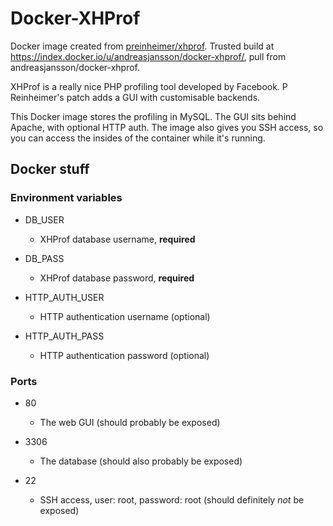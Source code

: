 Docker-XHProf
=============

Docker image created from [preinheimer/xhprof](https://github.com/preinheimer/xhprof). Trusted build at https://index.docker.io/u/andreasjansson/docker-xhprof/, pull from andreasjansson/docker-xhprof.

XHProf is a really nice PHP profiling tool developed by Facebook. P Reinheimer's patch adds a GUI with customisable backends.

This Docker image stores the profiling in MySQL. The GUI sits behind Apache, with optional HTTP auth. The image also gives you SSH access, so you can access the insides of the container while it's running.

Docker stuff
------------

### Environment variables

* DB_USER
  - XHProf database username, **required**

* DB_PASS
  - XHProf database password, **required**

* HTTP_AUTH_USER
  - HTTP authentication username (optional)

* HTTP_AUTH_PASS
  - HTTP authentication password (optional)

### Ports

* 80
  - The web GUI (should probably be exposed)

* 3306
  - The database (should also probably be exposed)

* 22
  - SSH access, user: root, password: root (should definitely *not* be exposed)
